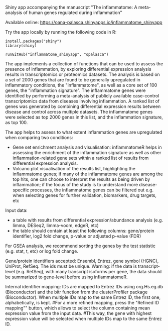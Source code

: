 
Shiny app accompanying the manuscript "The inflammatome: A meta-analysis of human genes regulated during inflammation"

Available online: https://oana-palasca.shinyapps.io/inflammatome_shinyapp

Try the app locally by running the following code in R:

```
install.packages("shiny")
library(shiny)

runGitHub("inflammatome_shinyapp", "opalasca")
```

The app implements a collection of functions that can be used to assess the presence of inflammation, by exploring differential expression analysis results in transcriptomics or proteomics datasets. 
The analysis is based on a set of 2000 genes that are found to be generally upregulated in inflammatory conditions, the "inflammatome", as well as a core set of 100 genes, the "inflammation signature". 
The inflammatome genes were identified by performing a meta-analysis of publicly available case-control transcriptomics data from diseases involving inflammation. A ranked list of genes was generated by combining 
differential expression results between disease and control across multiple datasets. The inflammatome genes were selected as top 2000 genes in this list, and the inflammation signature, as top 100. 

The app helps to assess to what extent inflammation genes are upregulated when comparing two conditions:
- Gene set enrichment analysis and visualisation: inflammatomeR helps in assessing the enrichment of the inflammation signature as well as other inflammation-related gene sets within a ranked list of results from differential expression analysis. 
- Volcano plot visualisation of the results list, highlighting the inflammatome genes; if many of the inflammatome genes are among the top hits, one can choose to interpret the results as being driven 
by inflammation; if the focus of the study is to understand more disease-specific processes, the inflammatome genes can be filtered out e.g. when selecting genes for further validation, biomarkers, drug targets, etc  

Input data:
- a table with results from differential expression/abundance analysis (e.g. limma, DESeq2, limma-voom, edgeR, etc) 
- the table should contain at least the following columns: gene/protein identifier, log2 fold change, p-value or adjusted p-value (FDR)

For GSEA analysis, we recommend sorting the genes by the test statistic (e.g. stat, t, etc) or log fold change. 

Gene/protein identifiers accepted: Ensembl, Entrez, gene symbol (HGNC), UniProt, RefSeq. The ids must be unique. 
Warning: if the data is transcript-level (e.g. RefSeq), with many transcript isoforms per gene, the data should be summarized to gene-level before using inflammatomeR.

Internal identifier mapping: IDs are mapped to Entrez IDs using org.Hs.eg.db (Bioconductor) and the bitr function from the clusterProfiler package (Bioconductor). 
When multiple IDs map to the same Entrez ID, the first one, alphabetically, is kept. 
#For a more refined mapping, press the "Refined ID mapping"" button, which allows to select the column containing mean expression value from the input data. 
#This way, the gene with highest expression value will be selected when multiple IDs map to the same Entrez ID. 
